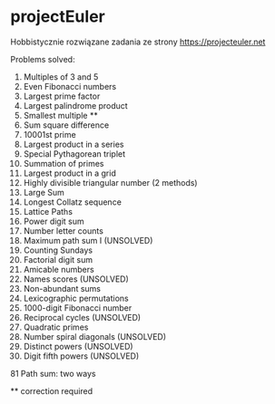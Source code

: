 # projectEuler
Hobbistycznie rozwiązane zadania ze strony https://projecteuler.net

Problems solved:
1. Multiples of 3 and 5
2. Even Fibonacci numbers
3. Largest prime factor
4. Largest palindrome product
5. Smallest multiple **
6. Sum square difference
7. 10001st prime
8. Largest product in a series
9. Special Pythagorean triplet
10. Summation of primes
11. Largest product in a grid
12. Highly divisible triangular number (2 methods)
13. Large Sum
14. Longest Collatz sequence
15. Lattice Paths
16. Power digit sum
17. Number letter counts
18. Maximum path sum I (UNSOLVED)
19. Counting Sundays
20. Factorial digit sum
21. Amicable numbers
22. Names scores (UNSOLVED)
23. Non-abundant sums 
24. Lexicographic permutations 
25. 1000-digit Fibonacci number 
26. Reciprocal cycles (UNSOLVED)
27. Quadratic primes
28. Number spiral diagonals (UNSOLVED)
29. Distinct powers (UNSOLVED)
30. Digit fifth powers (UNSOLVED)

81 Path sum: two ways


** correction required
